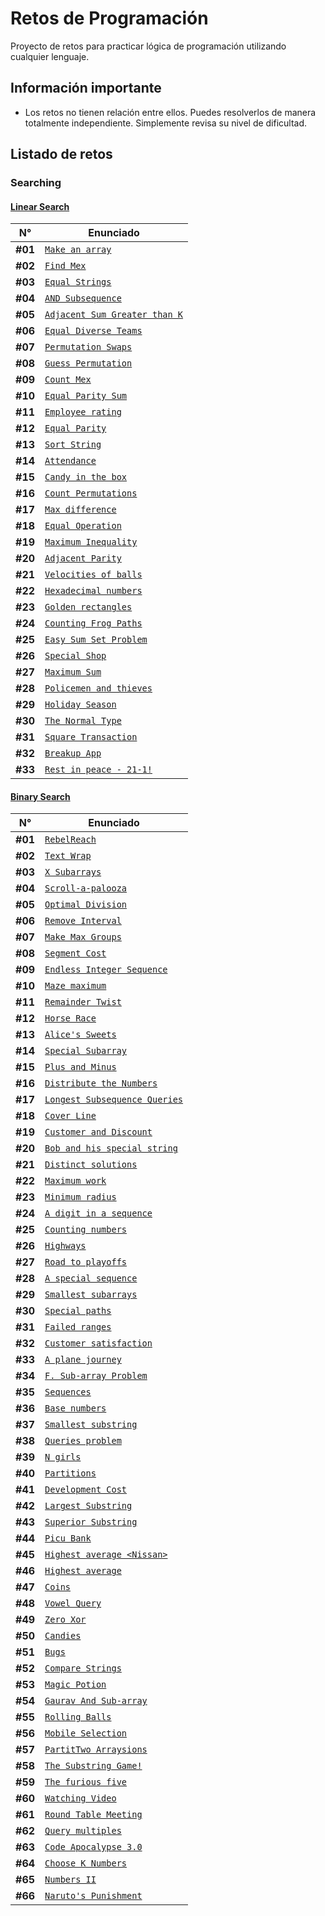 # Retos de Programación

Proyecto de retos para practicar lógica de programación utilizando cualquier lenguaje.

## Información importante

- Los retos no tienen relación entre ellos. Puedes resolverlos de manera totalmente independiente. Simplemente revisa su nivel de dificultad.

## Listado de retos

### Searching

#### [Linear Search](./Searching/Linear-Search/README.md)

| N°      | Enunciado                                                                                        |
| ------- | ------------------------------------------------------------------------------------------------ |
| **#01** | [`Make an array`](./Searching/Linear-Search/Make-an-array/README.md)                             |
| **#02** | [`Find Mex`](./Searching/Linear-Search/Find-Mex/README.md)                                       |
| **#03** | [`Equal Strings`](./Searching/Linear-Search/Equal-Strings/README.md)                             |
| **#04** | [`AND Subsequence`](./Searching/Linear-Search/AND-Subsequence/README.md)                         |
| **#05** | [`Adjacent Sum Greater than K`](./Searching/Linear-Search/Adjacent-Sum-Greater-than-K/README.md) |
| **#06** | [`Equal Diverse Teams`](./Searching/Linear-Search/Equal-Diverse-Teams/README.md)                 |
| **#07** | [`Permutation Swaps`](./Searching/Linear-Search/Permutation-Swaps/README.md)                     |
| **#08** | [`Guess Permutation`](./Searching/Linear-Search/Guess-Permutation/README.md)                     |
| **#09** | [`Count Mex`](./Searching/Linear-Search/Count-Mex/README.md)                                     |
| **#10** | [`Equal Parity Sum`](./Searching/Linear-Search/Equal-Parity-Sum/README.md)                       |
| **#11** | [`Employee rating`](./Searching/Linear-Search/Employee-Rating/README.md)                         |
| **#12** | [`Equal Parity`](./Searching/Linear-Search/Equal-Parity/README.md)                               |
| **#13** | [`Sort String`](./Searching/Linear-Search/Sort-String/README.md)                                 |
| **#14** | [`Attendance`](./Searching/Linear-Search/Attendance/README.md)                                   |
| **#15** | [`Candy in the box`](./Searching/Linear-Search/Candy-in-the-box/README.md)                       |
| **#16** | [`Count Permutations`](./Searching/Linear-Search/Count-Permutations/README.md)                   |
| **#17** | [`Max difference`](./Searching/Linear-Search/Max-Difference/README.md)                           |
| **#18** | [`Equal Operation`](./Searching/Linear-Search/Equal-Operation/README.md)                         |
| **#19** | [`Maximum Inequality`](./Searching/Linear-Search/Maximum-Inequality/README.md)                   |
| **#20** | [`Adjacent Parity`](./Searching/Linear-Search/Adjacent-Parity/README.md)                         |
| **#21** | [`Velocities of balls`](./Searching/Linear-Search/Velocities-of-Balls/README.md)                 |
| **#22** | [`Hexadecimal numbers`](./Searching/Linear-Search/Hexadecimal-Numbers/README.md)                 |
| **#23** | [`Golden rectangles`](./Searching/Linear-Search/Golden-Rectangles/README.md)                     |
| **#24** | [`Counting Frog Paths`](./Searching/Linear-Search/Counting-Frog-Paths/README.md)                 |
| **#25** | [`Easy Sum Set Problem`](./Searching/Linear-Search/Easy-Sum-Set-Problem/README.md)               |
| **#26** | [`Special Shop`](./Searching/Linear-Search/Special-Shop/README.md)                               |
| **#27** | [`Maximum Sum`](./Searching/Linear-Search/Maximum-Sum/README.md)                                 |
| **#28** | [`Policemen and thieves`](./Searching/Linear-Search/Policemen-and-Thieves/README.md)             |
| **#29** | [`Holiday Season`](./Searching/Linear-Search/Holiday-Season/README.md)                           |
| **#30** | [`The Normal Type`](./Searching/Linear-Search/The-Normal-Type/README.md)                         |
| **#31** | [`Square Transaction`](./Searching/Linear-Search/Square-Transaction/README.md)                   |
| **#32** | [`Breakup App`](./Searching/Linear-Search/Breakup-App/README.md)                                 |
| **#33** | [`Rest in peace - 21-1!`](./Searching/Linear-Search/Rest-in-Peace-21-1/README.md)                |

#### [Binary Search](./Searching/Binary-Search/README.md)

| N°      | Enunciado                                                                                        |
| ------- | ------------------------------------------------------------------------------------------------ |
| **#01** | [`RebelReach`](./Searching/Binary-Search/RebelReach/README.md)                                   |
| **#02** | [`Text Wrap`](./Searching/Binary-Search/Text-Wrap/README.md)                                     |
| **#03** | [`X Subarrays`](./Searching/Binary-Search/X-Subarrays/README.md)                                 |
| **#04** | [`Scroll-a-palooza`](./Searching/Binary-Search/Scroll-a-palooza/README.md)                       |
| **#05** | [`Optimal Division`](./Searching/Binary-Search/Optimal-Division/README.md)                       |
| **#06** | [`Remove Interval`](./Searching/Binary-Search/Remove-Interval/README.md)                         |
| **#07** | [`Make Max Groups`](./Searching/Binary-Search/Make-Max-Groups/README.md)                         |
| **#08** | [`Segment Cost`](./Searching/Binary-Search/Segment-Cost/README.md)                               |
| **#09** | [`Endless Integer Sequence`](./Searching/Binary-Search/Endless-Integer-Sequence/README.md)       |
| **#10** | [`Maze maximum`](./Searching/Binary-Search/Maze-Maximum/README.md)                               |
| **#11** | [`Remainder Twist`](./Searching/Binary-Search/Remainder-Twist/README.md)                         |
| **#12** | [`Horse Race`](./Searching/Binary-Search/Horse-Race/README.md)                                   |
| **#13** | [`Alice's Sweets`](./Searching/Binary-Search/Alice's-Sweets/README.md)                           |
| **#14** | [`Special Subarray`](./Searching/Binary-Search/Special-Subarray/README.md)                       |
| **#15** | [`Plus and Minus`](./Searching/Binary-Search/Plus-and-Minus/README.md)                           |
| **#16** | [`Distribute the Numbers`](./Searching/Binary-Search/Distribute-the-Numbers/README.md)           |
| **#17** | [`Longest Subsequence Queries`](./Searching/Binary-Search/Longest-Subsequence-Queries/README.md) |
| **#18** | [`Cover Line`](./Searching/Binary-Search/Cover-Line/README.md)                                   |
| **#19** | [`Customer and Discount`](./Searching/Binary-Search/Customer-and-Discount/README.md)             |
| **#20** | [`Bob and his special string`](./Searching/Binary-Search/Bob-and-his-special-string/README.md)   |
| **#21** | [`Distinct solutions`](./Searching/Binary-Search/Distinct-Solutions/README.md)                   |
| **#22** | [`Maximum work`](./Searching/Binary-Search/Maximum-Work/README.md)                               |
| **#23** | [`Minimum radius`](./Searching/Binary-Search/Minimum-Radius/README.md)                           |
| **#24** | [`A digit in a sequence`](./Searching/Binary-Search/A-digit-in-a-sequence/README.md)             |
| **#25** | [`Counting numbers`](./Searching/Binary-Search/Counting-Numbers/README.md)                       |
| **#26** | [`Highways`](./Searching/Binary-Search/Highways/README.md)                                       |
| **#27** | [`Road to playoffs`](./Searching/Binary-Search/Road-to-Playoffs/README.md)                       |
| **#28** | [`A special sequence`](./Searching/Binary-Search/A-Special-Sequence/README.md)                   |
| **#29** | [`Smallest subarrays`](./Searching/Binary-Search/Smallest-Subarrays/README.md)                   |
| **#30** | [`Special paths`](./Searching/Binary-Search/Special-Paths/README.md)                             |
| **#31** | [`Failed ranges`](./Searching/Binary-Search/Failed-Ranges/README.md)                             |
| **#32** | [`Customer satisfaction`](./Searching/Binary-Search/Customer-Satisfaction/README.md)             |
| **#33** | [`A plane journey`](./Searching/Binary-Search/A-plane-journey/README.md)                         |
| **#34** | [`F. Sub-array Problem`](./Searching/Binary-Search/Sub-array-Problem/README.md)                  |
| **#35** | [`Sequences`](./Searching/Binary-Search/Sequences/README.md)                                     |
| **#36** | [`Base numbers`](./Searching/Binary-Search/Base-Numbers/README.md)                               |
| **#37** | [`Smallest substring`](./Searching/Binary-Search/Smallest-Substring/README.md)                   |
| **#38** | [`Queries problem`](./Searching/Binary-Search/Queries-Problem/README.md)                         |
| **#39** | [`N girls`](./Searching/Binary-Search/N-girls/README.md)                                         |
| **#40** | [`Partitions`](./Searching/Binary-Search/Partitions/README.md)                                   |
| **#41** | [`Development Cost`](./Searching/Binary-Search/Development-Cost/README.md)                       |
| **#42** | [`Largest Substring`](./Searching/Binary-Search/Largest-Substring/README.md)                     |
| **#43** | [`Superior Substring`](./Searching/Binary-Search/Superior-Substring/README.md)                   |
| **#44** | [`Picu Bank`](./Searching/Binary-Search/Picu-Bank/README.md)                                     |
| **#45** | [`Highest average <Nissan>`](./Searching/Binary-Search/Highest-Average-Nissan/README.md)         |
| **#46** | [`Highest average`](./Searching/Binary-Search/Highest-Average/README.md)                         |
| **#47** | [`Coins`](./Searching/Binary-Search/Coins/README.md)                                             |
| **#48** | [`Vowel Query`](./Searching/Binary-Search/Vowel-Query/README.md)                                 |
| **#49** | [`Zero Xor`](./Searching/Binary-Search/Zero-XOR/README.md)                                       |
| **#50** | [`Candies`](./Searching/Binary-Search/Candies/README.md)                                         |
| **#51** | [`Bugs`](./Searching/Binary-Search/Bugs/README.md)                                               |
| **#52** | [`Compare Strings`](./Searching/Binary-Search/Compare-Strings/README.md)                         |
| **#53** | [`Magic Potion`](./Searching/Binary-Search/Magic-Potion/README.md)                               |
| **#54** | [`Gaurav And Sub-array`](./Searching/Binary-Search/Gaurav-and-Sub-array/README.md)               |
| **#55** | [`Rolling Balls`](./Searching/Binary-Search/Rolling-Balls/README.md)                             |
| **#56** | [`Mobile Selection`](./Searching/Binary-Search/Mobile-Selection/README.md)                       |
| **#57** | [`PartitTwo Arraysions`](./Searching/Binary-Search/Two-Arrays/README.md)                         |
| **#58** | [`The Substring Game!`](./Searching/Binary-Search/The-Substring-Game/README.md)                  |
| **#59** | [`The furious five`](./Searching/Binary-Search/The-Furious-Five/README.md)                       |
| **#60** | [`Watching Video`](./Searching/Binary-Search/Watching-Video/README.md)                           |
| **#61** | [`Round Table Meeting`](./Searching/Binary-Search/Round-Table-Meeting/README.md)                 |
| **#62** | [`Query multiples`](./Searching/Binary-Search/Query-Multiples/README.md)                         |
| **#63** | [`Code Apocalypse 3.0`](./Searching/Binary-Search/Code-Apocalypse-3/README.md)                   |
| **#64** | [`Choose K Numbers`](./Searching/Binary-Search/Choose-K-Numbers/README.md)                       |
| **#65** | [`Numbers II`](./Searching/Binary-Search/Numbers-II/README.md)                                   |
| **#66** | [`Naruto's Punishment`](./Searching/Binary-Search/Naruto's-Punishment/README.md)                 |
